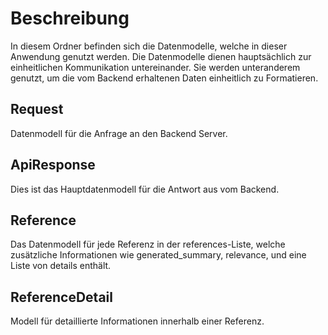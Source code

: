 # Beschreibung
In diesem Ordner befinden sich die Datenmodelle, welche in dieser Anwendung genutzt werden. Die Datenmodelle dienen hauptsächlich zur einheitlichen Kommunikation untereinander. Sie werden unteranderem genutzt, um die vom Backend erhaltenen Daten einheitlich zu Formatieren.

## Request
Datenmodell für die Anfrage an den Backend Server.

## ApiResponse
Dies ist das Hauptdatenmodell für die Antwort aus vom Backend.

## Reference
Das Datenmodell für jede Referenz in der references-Liste, welche zusätzliche Informationen wie generated_summary, relevance, und eine Liste von details enthält.

## ReferenceDetail
Modell für detaillierte Informationen innerhalb einer Referenz.